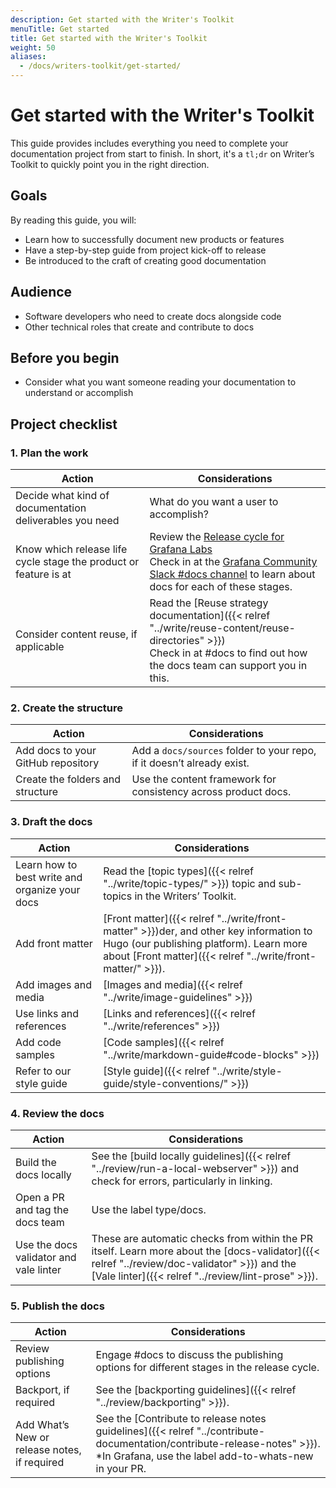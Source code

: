 ```yaml
---
description: Get started with the Writer's Toolkit
menuTitle: Get started
title: Get started with the Writer's Toolkit
weight: 50
aliases:
  - /docs/writers-toolkit/get-started/
---
```


# Get started with the Writer's Toolkit

This guide provides includes everything you need to complete your documentation project from start to finish.
In short, it's a `tl;dr` on Writer’s Toolkit to quickly point you in the right direction.

## Goals

By reading this guide, you will:

- Learn how to successfully document new products or features
- Have a step-by-step guide from project kick-off to release
- Be introduced to the craft of creating good documentation

## Audience

- Software developers who need to create docs alongside code
- Other technical roles that create and contribute to docs

## Before you begin

- Consider what you want someone reading your documentation to understand or accomplish

## Project checklist

### 1. Plan the work

| Action | Considerations |
|---|---|
| Decide what kind of documentation deliverables you need | What do you want a user to accomplish? |
| Know which release life cycle stage the product or feature is at | Review the [Release cycle for Grafana Labs](/docs/release-life-cycle/) <br /> Check in at the [Grafana Community Slack #docs channel](https://grafana.slack.com/archives/CNCRV74GP) to learn about docs for each of these stages. |
| Consider content reuse, if applicable | Read the [Reuse strategy documentation]({{< relref "../write/reuse-content/reuse-directories" >}}) <br />Check in at #docs to find out how the docs team can support you in this. |


### 2. Create the structure

| Action | Considerations |
|---|---|
| Add docs to your GitHub repository | Add a `docs/sources` folder to your repo, if it doesn’t already exist. |
| Create the folders and structure | Use the content framework for consistency across product docs. |

### 3. Draft the docs

| Action | Considerations |
|---|---|
| Learn how to best write and organize your docs | Read the [topic types]({{< relref "../write/topic-types/" >}}) topic and sub-topics in the Writers’ Toolkit. |
| Add front matter |[Front matter]({{< relref "../write/front-matter" >}})der, and other key information to Hugo (our publishing platform). Learn more about [Front matter]({{< relref "../write/front-matter/" >}}).  |
| Add images and media  | [Images and media]({{< relref "../write/image-guidelines" >}})  |
| Use links and references  | [Links and references]({{< relref "../write/references" >}})   |
| Add code samples   | [Code samples]({{< relref "../write/markdown-guide#code-blocks" >}})|
| Refer to our style guide  | [Style guide]({{< relref "../write/style-guide/style-conventions/" >}}) |


### 4. Review the docs

| Action | Considerations |
|---|---|
| Build the docs locally | See the [build locally guidelines]({{< relref "../review/run-a-local-webserver" >}}) and check for errors, particularly in linking. |
| Open a PR and tag the docs team | Use the label type/docs. |
| Use the docs validator and vale linter | These are automatic checks from within the PR itself. Learn more about the [docs-validator]({{< relref "../review/doc-validator" >}}) and the [Vale linter]({{< relref "../review/lint-prose" >}}).|


### 5. Publish the docs

| Action | Considerations |
|---|---|
| Review publishing options | Engage #docs to discuss the publishing options for different stages in the release cycle. |
| Backport, if required | See the [backporting guidelines]({{< relref "../review/backporting" >}}). |
| Add What’s New or release notes, if required | See the [Contribute to release notes guidelines]({{< relref "../contribute-documentation/contribute-release-notes" >}}).  *In Grafana, use the label add-to-whats-new in your PR. |

